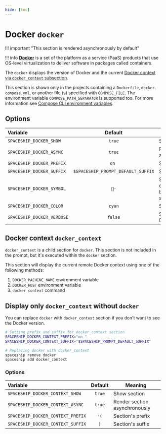 ```yaml
---
hide: [toc]
---
```


# Docker `docker`

!!! important "This section is rendered asynchronously by default"

!!! info
    [**Docker**](https://docker.com) is a set of the platform as a service (PaaS) products that use OS-level virtualization to deliver software in packages called containers.

The `docker` displays the version of Docker and the current [Docker context via `docker_context` subsection](#docker-context-docker_context).

This section is shown only in the projects containing a `Dockerfile`, `docker-compose.yml`, or another file (s) specified with `COMPOSE_FILE`. The environment variable `COMPOSE_PATH_SEPARATOR` is supported too. For more information see [Compose CLI environment variables](https://docs.docker.com/compose/reference/envvars/).

## Options

| Variable                   |              Default               | Meaning                             |
| :------------------------- | :--------------------------------: | ----------------------------------- |
| `SPACESHIP_DOCKER_SHOW`    |               `true`               | Show section                        |
| `SPACESHIP_DOCKER_ASYNC`   |              `true`                | Render section asynchronously       |
| `SPACESHIP_DOCKER_PREFIX`  |               `on `                | Section's prefix                    |
| `SPACESHIP_DOCKER_SUFFIX`  | `$SPACESHIP_PROMPT_DEFAULT_SUFFIX` | Section's suffix                    |
| `SPACESHIP_DOCKER_SYMBOL`  |               `🐳·`                | Symbol displayed before the section |
| `SPACESHIP_DOCKER_COLOR`   |               `cyan`               | Section's color                     |
| `SPACESHIP_DOCKER_VERBOSE` |              `false`               | Show complete Docker version        |

## Docker context `docker_context`

`docker_context` is a child section for `docker`. This section is not included in the prompt, but it's executed within the `docker` section.

This section will display the current remote Docker context using one of the following methods:

1. `DOCKER_MACHINE_NAME` environment variable
2. `DOCKER_HOST` environment variable
3. `docker context` command

## Display only `docker_context` without `docker`

You can replace `docker` with `docker_context` section if you don't want to see the Docker version.

```zsh title=".zshrc"
# Setting prefix and suffix for docker_context section
SPACESHIP_DOCKER_CONTEXT_PREFIX="on "
SPACESHIP_DOCKER_CONTEXT_SUFFIX="$SPACESHIP_PROMPT_DEFAULT_SUFFIX"

# Replacing docker with docker_context
spaceship remove docker
spaceship add docker_context
```

### Options

| Variable                          | Default | Meaning                       |
| :-------------------------------- | :-----: | ----------------------------- |
| `SPACESHIP_DOCKER_CONTEXT_SHOW`   | `true`  | Show section                  |
| `SPACESHIP_DOCKER_CONTEXT_ASYNC`  | `true`  | Render section asynchronously |
| `SPACESHIP_DOCKER_CONTEXT_PREFIX` |  `·(`   | Section's prefix              |
| `SPACESHIP_DOCKER_CONTEXT_SUFFIX` |   `)`   | Section's suffix              |
